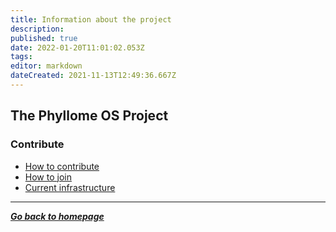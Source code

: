 ```yaml
---
title: Information about the project
description: 
published: true
date: 2022-01-20T11:01:02.053Z
tags: 
editor: markdown
dateCreated: 2021-11-13T12:49:36.667Z
---
```


## The Phyllome OS Project

### Contribute

* [How to contribute](/project/contribute)
* [How to join](/project/join)
* [Current infrastructure](/project/infrastructure)

---

*[**Go back to homepage**](/)*